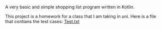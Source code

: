 A very basic and simple shopping list program written in Kotlin.

This project is a homework for a class that I am taking in uni.
Here is a file that contians the test cases: [Test.txt](https://github.com/Maya-Yagan/shopping-list/files/14805633/Test.txt)
